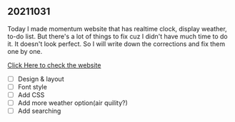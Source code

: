 ## 20211031

Today I made momentum website that has realtime clock, display weather, to-do list.
But there's a lot of things to fix cuz I didn't have much time to do it. It doesn't look perfect.
So I will write down the corrections and fix them one by one.

[Click Here to check the website](https://hyejunan.github.io/momentum/)

- [ ] Design & layout
- [ ] Font style
- [ ] Add CSS
- [ ] Add more weather option(air quility?)
- [ ] Add searching
